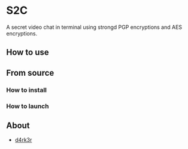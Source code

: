 # S2C

A secret video chat in terminal using strongd PGP encryptions and AES encryptions.

## How to use


## From source

### How to install

### How to launch


## About

- [d4rk3r](https://github,com/sanix-darker)


